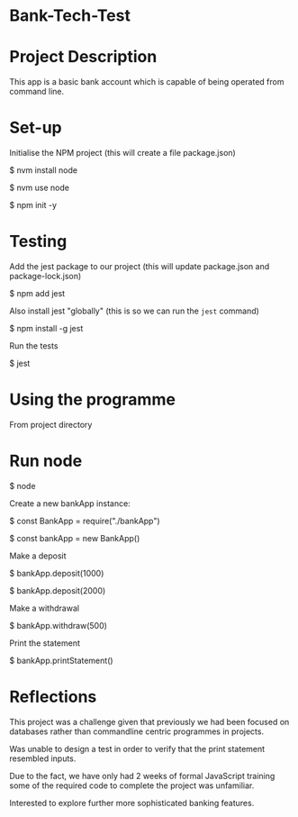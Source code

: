 # Bank-Tech-Test


# Project Description

This app is a basic bank account which is capable of being operated from command line. 

# Set-up

Initialise the NPM project (this will create a file package.json)

$ nvm install node

$ nvm use node

$ npm init -y

# Testing

Add the jest package to our project (this will update package.json and package-lock.json)

$ npm add jest

Also install jest "globally" (this is so we can run the `jest` command)

$ npm install -g jest

Run the tests

$ jest

# Using the programme

From project directory

# Run node

$ node

Create a new bankApp instance:

$ const BankApp = require("./bankApp")

$ const bankApp = new BankApp()

Make a deposit

$ bankApp.deposit(1000) 

$ bankApp.deposit(2000) 

Make a withdrawal

$ bankApp.withdraw(500) 

Print the statement

$ bankApp.printStatement()

# Reflections

This project was a challenge given that previously we had been focused on databases rather than commandline centric programmes in projects.

Was unable to design a test in order to verify that the print statement resembled inputs.

Due to the fact, we have only had 2 weeks of formal JavaScript training some of the required code to complete the project was unfamiliar. 

Interested to explore further more sophisticated banking features. 




